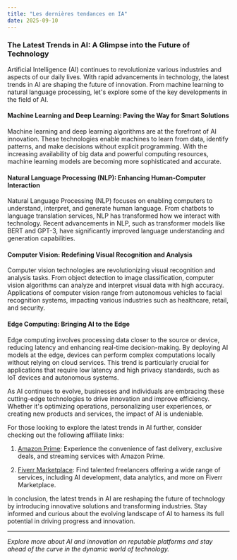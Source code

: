 ```yaml
---
title: "Les dernières tendances en IA"
date: 2025-09-10
---
```


### The Latest Trends in AI: A Glimpse into the Future of Technology

Artificial Intelligence (AI) continues to revolutionize various industries and aspects of our daily lives. With rapid advancements in technology, the latest trends in AI are shaping the future of innovation. From machine learning to natural language processing, let's explore some of the key developments in the field of AI.

#### Machine Learning and Deep Learning: Paving the Way for Smart Solutions
Machine learning and deep learning algorithms are at the forefront of AI innovation. These technologies enable machines to learn from data, identify patterns, and make decisions without explicit programming. With the increasing availability of big data and powerful computing resources, machine learning models are becoming more sophisticated and accurate.

#### Natural Language Processing (NLP): Enhancing Human-Computer Interaction
Natural Language Processing (NLP) focuses on enabling computers to understand, interpret, and generate human language. From chatbots to language translation services, NLP has transformed how we interact with technology. Recent advancements in NLP, such as transformer models like BERT and GPT-3, have significantly improved language understanding and generation capabilities.

#### Computer Vision: Redefining Visual Recognition and Analysis
Computer vision technologies are revolutionizing visual recognition and analysis tasks. From object detection to image classification, computer vision algorithms can analyze and interpret visual data with high accuracy. Applications of computer vision range from autonomous vehicles to facial recognition systems, impacting various industries such as healthcare, retail, and security.

#### Edge Computing: Bringing AI to the Edge
Edge computing involves processing data closer to the source or device, reducing latency and enhancing real-time decision-making. By deploying AI models at the edge, devices can perform complex computations locally without relying on cloud services. This trend is particularly crucial for applications that require low latency and high privacy standards, such as IoT devices and autonomous systems.

As AI continues to evolve, businesses and individuals are embracing these cutting-edge technologies to drive innovation and improve efficiency. Whether it's optimizing operations, personalizing user experiences, or creating new products and services, the impact of AI is undeniable.

For those looking to explore the latest trends in AI further, consider checking out the following affiliate links:

1. [Amazon Prime](https://www.amazon.fr/amazonprime?_encoding=UTF8&primeCampaignId=prime_assoc_ft&tag=zenzen0d-21France): Experience the convenience of fast delivery, exclusive deals, and streaming services with Amazon Prime.
  
2. [Fiverr Marketplace](https://go.fiverr.com/visit/?bta=1071918&brand=fiverrmarketplace): Find talented freelancers offering a wide range of services, including AI development, data analytics, and more on Fiverr Marketplace.

In conclusion, the latest trends in AI are reshaping the future of technology by introducing innovative solutions and transforming industries. Stay informed and curious about the evolving landscape of AI to harness its full potential in driving progress and innovation.

--- 

*Explore more about AI and innovation on reputable platforms and stay ahead of the curve in the dynamic world of technology.*